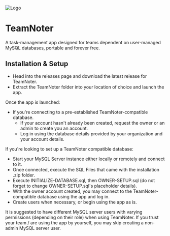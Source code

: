 
![Logo](https://dev-to-uploads.s3.amazonaws.com/uploads/articles/th5xamgrr6se0x5ro4g6.png)


# TeamNoter
A task-management app designed for teams dependent on user-managed MySQL databases, portable and forever free.


## Installation & Setup

- Head into the releases page and download the latest release for TeamNoter.
- Extract the TeamNoter folder into your location of choice and launch the app.

Once the app is launched:
- If you're connecting to a pre-established TeamNoter-compatible database.
    - If your account hasn't already been created, request the owner or an admin to create you an account.
    - Log in using the database details provided by your organization and your account details.

If you're looking to set up a TeamNoter compatible database:
- Start your MySQL Server instance either locally or remotely and connect to it.
- Once connected, execute the SQL Files that came with the installation .zip folder.
- Execute INITIALIZE-DATABASE.sql, then OWNER-SETUP.sql (do not forget to change OWNER-SETUP.sql's placeholder details).
- With the owner account created, you may connect to the TeamNoter-compatible database using the app and log in.
- Create users when necessary, or begin using the app as is.

It is suggested to have different MySQL server users with varying permissions (depending on their role) when using TeamNoter. If you trust your team / are using the app by yourself, you may skip creating a non-admin MySQL server user.